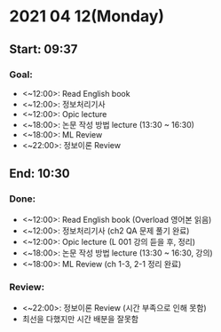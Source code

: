 # 2021 04 12(Monday)
Start: 09:37
--
### Goal:
- <~12:00>: Read English book
- <~12:00>: 정보처리기사
- <~12:00>: Opic lecture
- <~18:00>: 논문 작성 방법 lecture (13:30 ~ 16:30)
- <~18:00>: ML Review
- <~22:00>: 정보이론 Review

End: 10:30
--
### Done:
- <~12:00>: Read English book (Overload 영어본 읽음)
- <~12:00>: 정보처리기사 (ch2 QA 문제 풀기 완료)
- <~12:00>: Opic lecture (L 001 강의 듣을 후, 정리)
- <~18:00>: 논문 작성 방법 lecture (13:30 ~ 16:30, 강의)
- <~18:00>: ML Review (ch 1-3, 2-1 정리 완료)
### Review:
- <~22:00>: 정보이론 Review (시간 부족으로 인해 못함)
- 최선을 다했지만 시간 배분을 잘못함 
